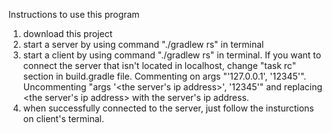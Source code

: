 Instructions to use this program

1. download this project
2. start a server by using command "./gradlew rs" in terminal
3. start a client by using command "./gradlew rs" in terminal. If you want to connect the server that isn't located in localhost, change "task rc" section in build.gradle file. Commenting on args "'127.0.0.1', '12345'". Uncommenting 
"args '<the server's ip address>', '12345'" and replacing <the server's ip address> with the server's ip address.
4. when successfully connected to the server, just follow the insturctions on client's terminal.

